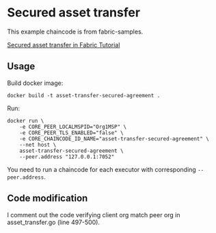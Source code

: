 # Secured asset transfer

This example chaincode is from fabric-samples.

[Secured asset transfer in Fabric Tutorial](https://hyperledger-fabric.readthedocs.io/en/latest/secured_asset_transfer/secured_private_asset_transfer_tutorial.html)

## Usage

Build docker image:
```
docker build -t asset-transfer-secured-agreement .
```

Run:
```
docker run \
    -e CORE_PEER_LOCALMSPID="Org1MSP" \
    -e CORE_PEER_TLS_ENABLED="false" \
    -e CORE_CHAINCODE_ID_NAME="asset-transfer-secured-agreement" \
    --net host \
    asset-transfer-secured-agreement \
    --peer.address "127.0.0.1:7052"
```

You need to run a chaincode for each executor with corresponding `--peer.address`.

## Code modification
I comment out the code verifying client org match peer org in asset_transfer.go (line 497-500).
